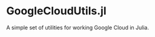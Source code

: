 GoogleCloudUtils.jl
===================

A simple set of utilities for working Google Cloud in Julia.
